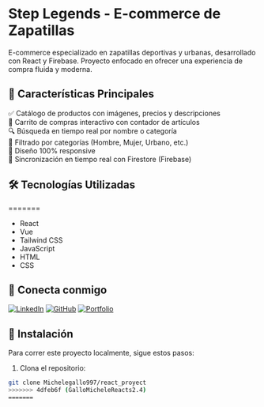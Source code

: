 # Step Legends - E-commerce de Zapatillas  

E-commerce especializado en zapatillas deportivas y urbanas, desarrollado con React y Firebase. Proyecto enfocado en ofrecer una experiencia de compra fluida y moderna.

## 🚀 Características Principales  
✅ Catálogo de productos con imágenes, precios y descripciones  
🛒 Carrito de compras interactivo con contador de artículos  
🔍 Búsqueda en tiempo real por nombre o categoría  
📂 Filtrado por categorías (Hombre, Mujer, Urbano, etc.)  
📱 Diseño 100% responsive  
🔄 Sincronización en tiempo real con Firestore (Firebase)  


## 🛠️ Tecnologías Utilizadas

=======

- React
- Vue
- Tailwind CSS
- JavaScript
- HTML
- CSS

## 📲 Conecta conmigo

[![LinkedIn](https://img.shields.io/badge/LinkedIn-%230077B5.svg?style=for-the-badge&logo=linkedin&logoColor=white)](https://www.linkedin.com/in/michelegiovannygallo/)
[![GitHub](https://img.shields.io/badge/GitHub-%23121011.svg?style=for-the-badge&logo=github&logoColor=white)](https://github.com/Michelegallo997)
[![Portfolio](https://img.shields.io/badge/Portfolio-%23000000.svg?style=for-the-badge&logo=firefox&logoColor=white)](https://portafolio-gamma-tan-43.vercel.app/)

## 📜 Instalación

Para correr este proyecto localmente, sigue estos pasos:

1. Clona el repositorio:

```bash
git clone Michelegallo997/react_proyect
>>>>>>> 4dfeb6f (GalloMicheleReacts2.4)
=======
